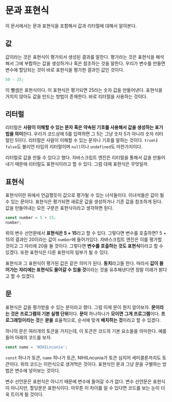 # 문과 표현식
이 문서에서는 문과 표현식을 포함해서 값과 리터럴에 대해서 알아본다.

## 값
값이라는 것은 표현식이 평가되서 생성된 결과를 말한다. 평가라는 것은 표현식을 해석해서 그에 부합하는 값을 생성하거나 혹은 참조하는 것을 말한다. 우리가 변수를 만들면 변수에 할당되는 것이 바로 표현식을 평가한 결과인 값인 것이다.

```js
50 - 25;
```

이 뺄셈은 표현식이다. 이 표현식은 평가되면 25라는 숫자 값을 만들어낸다. 표현식을 거치지 않아도 값을 만드는 방법이 존재한다. 바로 리터럴을 사용하는 것이다.

## 리터럴
리터럴은 **사람이 이해할 수 있는 문자 혹은 약속된 기호를 사용해서 값을 생성하는 표기법을 의미**한다. 우리가 코드상에 5를 입력하면 그 5는 그냥 숫자 5가 아니라 숫자 리터럴인 5이다. 리터럴은 사람이 이해할 수 있는 문자나 기호를 말하는 것이다. `true`나 `false`도 불리언 타입의 리터럴이며 `null`이나 `undefined`도 마찬가지이다.

리터럴로 값을 만들 수 있다고 했다. 자바스크립트 엔진은 리터럴을 통해서 값을 만들어내기 때문에 리터럴도 표현식이라고 할 수 있다. 그럼 대체 표현식은 무엇일까.

## 표현식
표현식이란 위에서 언급했듯이 값으로 평가될 수 있는 녀석들이다. 이녀석들은 값이 될 수 있는 문이다. 표현식은 평가되면 새로운 값을 생성하거나 기존 값을 참조하게 된다. 값을 만들어내는 모든 구문은 표현식이라고 생각하면 된다.

```js
const number = 5 + 15;
number;
```

위의 변수 선언문에서 **표현식은 5 + 15**라고 할 수 있다. 그렇다면 변수를 호출하면? 5 + 15의 결과인 20이라는 값이 `number`에 들어가있다. 자바스크립트 엔진은 이를 평가할 것이고 그 자리에 20을 둘 것이다. 그렇다면 **변수를 호출하는 것도 표현식**이라고 할 수 있겠다. 또한 표현식은 다른 표현식의 일부가 될 수 있다.

표현식과 그 표현식이 평가된 값은 같은 의미가 된다. **동치**라고들 한다. 따라서 **값이 들어가는 자리에는 표현식도 들어갈 수 있을 것**이라는 것을 유추해낸다면 정말 미래가 밝다고 할 수 있겠다.

## 문
표현식은 값을 평가받을 수 있는 문이라고 했다. 그럼 이제 문이 뭔지 알아보자. **문이라는 것은 프로그램의 기본 실행 단위**이다. **문이** 하나하나가 **모이면 그게 프로그램**이다. **프로그래밍이라는 것**은 **문을** 효율적으로, 순서에 맞게 **배치하는 것**이라고 할 수 있겠다.

하나의 문은 여러개의 토큰을 가지는데, 이 토큰은 코드의 기본 요소들을 의미한다. 예를 들어 아래의 코드를 보자.

```js
const name = 'NIHILncunia';
```

`const` 하나가 토큰, `name` 하나가 토큰, NIHILncunia가 토큰 심지어 세미콜론까지도 토큰이다. 위의 코드는 이런식으로 생겨먹은 것이다. 표현식인 문과 그냥 문을 구별하는 방법은 변수에 넣어보는 것이다.

변수 선언문은 표현식은 아니기 때문에 변수에 들어갈 수가 없다. 변수 선언문은 표현식이 아니지만, 할당문은 표현식이다. 아무튼 이 차이를 알 수 있다면 코드를 보는 눈이 더욱 트이게 될 것이다.